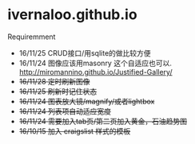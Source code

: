 # ivernaloo.github.io

Requiremment

- 16/11/25  CRUD接口/用sqlite的做比较方便
- 16/11/24  图像应该用masonry 这个自适应也可以. http://miromannino.github.io/Justified-Gallery/
- <del>16/11/28  定时刷新图像</del>
- <del>16/11/25  刷新时记住状态</del>
- <del>16/11/24  图表放大镜/magnify/或者lightbox</del>
- <del>16/11/24  列表项自动适应宽度</del>
- <del>16/11/24  需要加入tab页/第二页加入黄金，石油趋势图</del>
- <del>16/10/15  加入 craigslist 样式的模板</del>

